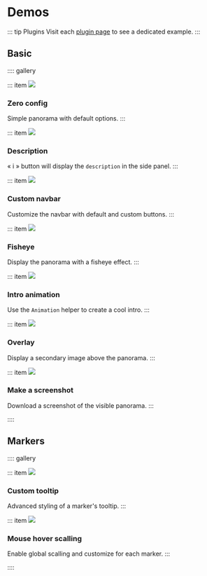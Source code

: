 # Demos

::: tip Plugins
Visit each [plugin page](../plugins/) to see a dedicated example.
:::

## Basic

:::: gallery

::: item
[![](../images/demos/default.jpg)](./basic/1-zero-config.md)

### Zero config

Simple panorama with default options.
:::

::: item
[![](../images/demos/description.jpg)](./basic/2-description.md)

### Description

&laquo; i &raquo; button will display the `description` in the side panel.
:::

::: item
[![](../images/demos/navbar.jpg)](./basic/3-custom-navbar.md)

### Custom navbar

Customize the navbar with default and custom buttons.
:::

::: item
[![](../images/demos/fisheye.jpg)](./basic/4-fisheye.md)

### Fisheye

Display the panorama with a fisheye effect.
:::

::: item
[![](../images/demos/animation.gif)](./basic/5-animation.md)

### Intro animation

Use the `Animation` helper to create a cool intro.
:::

::: item
[![](../images/demos/overlay.jpg)](./basic/6-overlay.md)

### Overlay

Display a secondary image above the panorama.
:::

::: item
[![](../images/demos/screenshot.jpg)](./basic/7-screenshot.md)

### Make a screenshot

Download a screenshot of the visible panorama.
:::

::::

## Markers

:::: gallery

::: item
[![](../images/demos/custom-marker.jpg)](./markers/custom-tooltip.md)

### Custom tooltip

Advanced styling of a marker's tooltip.
:::

::: item
[![](../images/demos/hover-scale.jpg)](./markers/hover-scale.md)

### Mouse hover scalling

Enable global scalling and customize for each marker.
:::

::::
